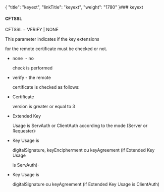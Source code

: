 {
    "title": "keyext",
    "linkTitle": "keyext",
    "weight": "1780"
}### <span id="keyext"></span>keyext

#### CFTSSL

CFTSSL = VERIFY | NONE

This parameter indicates if the key extensions
for the remote certificate must be checked or not.

-   none  - no
    check is performed
-   verify - the remote
    certificate is checked as follows:

<!-- -->

-   Certificate
    version is greater or equal to 3
-   Extended Key
    Usage is ServAuth or ClientAuth according to the mode (Server or Requester)·
-   Key Usage is
    digitalSignature, keyEncipherment ou keyAgreement (if Extended Key Usage
    is ServAuth)·
-   Key Usage is
    digitalSignature ou keyAgreement (if Extended Key Usage is ClientAuth)
